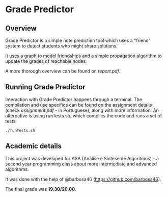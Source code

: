 # Grade Predictor

## Overview
Grade Predictor is a simple note prediction tool which uses a "friend" system to detect students who might share solutions.

It uses a graph to model friendships and a simple propagation algorithm to update the grades of reachable nodes.

A more thorough overview can be found on *report.pdf*.


## Running Grade Predictor
Interaction with Grade Predictor happens through a terminal. The compilation and use specifics can be found on the assignment details (check *assignment.pdf* - in Portuguese), along with more information. An alternative is using runTests.sh, which compiles the code and runs a set of tests:

```console
./runTests.sh
```


## Academic details
This project was developed for ASA (Análise e Síntese de Algoritmos) - a second year programming class about more intermediate and advanced algorithms.

It was done with the help of @barbosa46 (https://github.com/barbosa46).

The final grade was **19.30/20.00**.
